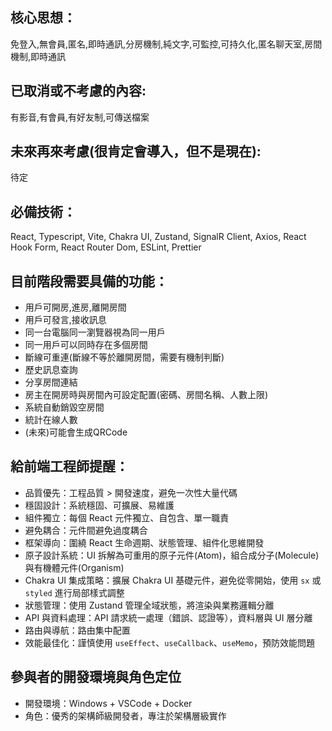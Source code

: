 ﻿## 核心思想：
免登入,無會員,匿名,即時通訊,分房機制,純文字,可監控,可持久化,匿名聊天室,房間機制,即時通訊

## 已取消或不考慮的內容:
有影音,有會員,有好友制,可傳送檔案

## 未來再來考慮(很肯定會導入，但不是現在):
待定

## 必備技術：
React, Typescript, Vite, Chakra UI, Zustand, SignalR Client, Axios, React Hook Form, React Router Dom, ESLint, Prettier

## 目前階段需要具備的功能：
- 用戶可開房,進房,離開房間
- 用戶可發言,接收訊息
- 同一台電腦同一瀏覽器視為同一用戶
- 同一用戶可以同時存在多個房間
- 斷線可重連(斷線不等於離開房間，需要有機制判斷)
- 歷史訊息查詢
- 分享房間連結
- 房主在開房時與房間內可設定配置(密碼、房間名稱、人數上限)
- 系統自動銷毀空房間
- 統計在線人數
- (未來)可能會生成QRCode

## 給前端工程師提醒：
- 品質優先：工程品質 > 開發速度，避免一次性大量代碼
- 穩固設計：系統穩固、可擴展、易維護
- 組件獨立：每個 React 元件獨立、自包含、單一職責
- 避免耦合：元件間避免過度耦合
- 框架導向：圍繞 React 生命週期、狀態管理、組件化思維開發
- 原子設計系統：UI 拆解為可重用的原子元件(Atom)，組合成分子(Molecule)與有機體元件(Organism)
- Chakra UI 集成策略：擴展 Chakra UI 基礎元件，避免從零開始，使用 `sx` 或 `styled` 進行局部樣式調整
- 狀態管理：使用 Zustand 管理全域狀態，將渲染與業務邏輯分離
- API 與資料處理：API 請求統一處理（錯誤、認證等），資料層與 UI 層分離
- 路由與導航：路由集中配置
- 效能最佳化：謹慎使用 `useEffect`、`useCallback`、`useMemo`，預防效能問題

## 參與者的開發環境與角色定位
- 開發環境：Windows + VSCode + Docker
- 角色：優秀的架構師級開發者，專注於架構層級實作